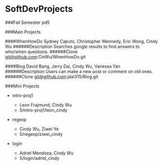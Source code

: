 SoftDevProjects
===============
###Fall Semester
pd5

###Main Projects
  
####WhenHowDo
Sydney Caputo, Christopher Wennedy, Eric Wong, Cindy Wu
######Description
Searches google results to find answers to who/when questions.
######Clone
git@github.com:CinWu/WhenHowDo.git
  
####Blog
David Bang, Jerry Dai, Cindy Wu, Vanessa Yan
######Description
Users can make a new post or comment on old ones.
######Clone
git@github.com:jdai315/Blog.git

###Mini Projects
  
  * intro-proj1
    * Leon Frajmund, Cindy Wu
    * 5/intro-proj1/leon_cindy
  
* regexp
  * Cindy Wu, Ziwei Ye
  * 5/regexp/ziwei_cindy
    
* login
  * Adriel Mendoza, Cindy Wu
  * 5/login/adriel_cindy

